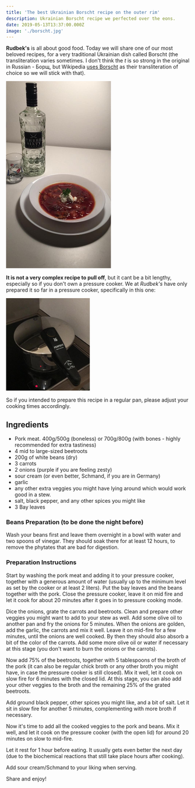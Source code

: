 ```yaml
---
title: 'The best Ukrainian Borscht recipe on the outer rim' 
description: Ukrainian Borscht recipe we perfected over the eons.
date: 2019-05-13T13:37:00.000Z
image: './borscht.jpg'
---
```


**Rudbek's** is all about good food. Today we will share one of our most 
beloved recipes, for a very traditional Ukrainian dish called Borscht (the
transliteration varies sometimes. I don't think the *t* is so strong in the
original in Russian - Борщ, but Wikipedia [uses Borscht](https://en.wikipedia.org/wiki/Borscht) as their 
transliteration of choice so we will stick with that).

![Borscht](./borscht.jpg)

**It is not a very complex recipe to pull off**, but it cant be a bit lengthy,
especially so if you don't own a pressure cooker. We at *Rudbek's* have only
prepared it so far in a pressure cooker, specifically in this one:

![Pressure Cooker](./pressure-cooker.png)

So if you intended to prepare this recipe in a regular pan, please adjust your
cooking times accordingly.

## Ingredients

- Pork meat. 400g/500g (boneless) or 700g/800g (with bones - highly recommended
    for extra tastiness)
- 4 mid to large-sized beetroots
- 200g of white beans (dry)
- 3 carrots
- 2 onions (purple if you are feeling zesty)
- sour cream (or even better, Schmand, if you are in Germany)
- garlic
- any other extra veggies you might have lying around which
     would work good in a stew.
- salt, black pepper, and any other spices you might like
- 3 Bay leaves

### Beans Preparation (to be done the night before)

Wash your beans first and leave them overnight in a bowl with water and two
spoons of vinegar. They should soak there for at least 12 hours, to remove the
phytates that are bad for digestion. 

### Preparation Instructions

Start by washing the pork meat and adding it to your pressure cooker, together
with a generous amount of water (usually up to the minimum level as set by the
cooker or at least 2 liters). Put the bay leaves and the beans together with the pork. 
Close the pressure cooker, leave it on mid fire and let it cook for about 20 minutes
after it goes in to pressure cooking mode.

Dice the onions, grate the carrots and beetroots. Clean and prepare other veggies
you might want to add to your stew as well. Add some olive oil to another pan and
fry the onions for 5 minutes. When the onions are golden, add the garlic, the 
carrots and mix it well. Leave it on mid-fire for a few minutes, until the onions
are well cooked. By then they should also absorb a bit of the color of the carrots.
Add some more olive oil or water if necessary at this stage (you don't want
to burn the onions or the carrots).

Now add 75% of the beetroots, together with 5 tablespoons of the broth of the 
pork (it can also be regular chick broth or any other broth you might have,
in case the pressure cooker is still closed).  Mix it well, let it cook on slow
fire for 6 minutes with the closed lid. At this stage, you can also add your 
other veggies to the broth and the remaining 25% of the grated beetroots.

Add ground black pepper, other spices you might like, and a bit of salt. Let it
sit in slow fire for another 5 minutes, complementing with more broth if
necessary. 

Now it's time to add all the cooked veggies to the pork and beans. Mix it well,
and let it cook on the pressure cooker (with the open lid) for around 20 minutes
on slow to mid-fire.

Let it rest for 1 hour before eating. It usually gets even better the next day
(due to the biochemical reactions that still take place hours after cooking).

Add sour cream/Schmand to your liking when serving.

Share and enjoy!


